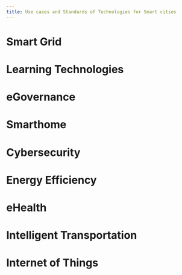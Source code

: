 ```yaml
---
title: Use cases and Standards of Technologies for Smart cities
---
```


# Smart Grid
# Learning Technologies
# eGovernance
# Smarthome
# Cybersecurity
# Energy Efficiency
# eHealth
# Intelligent Transportation
# Internet of Things
